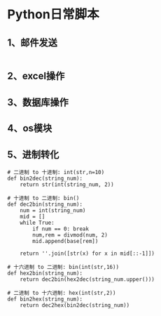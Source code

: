 # Python日常脚本



## 1、邮件发送

```

```

## 2、excel操作



## 3、数据库操作



## 4、os模块



## 5、进制转化

```
# 二进制 to 十进制: int(str,n=10) 
def bin2dec(string_num):
    return str(int(string_num, 2))
```

```
# 十进制 to 二进制: bin() 
def dec2bin(string_num):
    num = int(string_num)
    mid = []
    while True:
        if num == 0: break
        num,rem = divmod(num, 2)
        mid.append(base[rem])

    return ''.join([str(x) for x in mid[::-1]])
```

```
# 十六进制 to 二进制: bin(int(str,16)) 
def hex2bin(string_num):
    return dec2bin(hex2dec(string_num.upper()))
```

```
# 二进制 to 十六进制: hex(int(str,2)) 
def bin2hex(string_num):
    return dec2hex(bin2dec(string_num))
```

